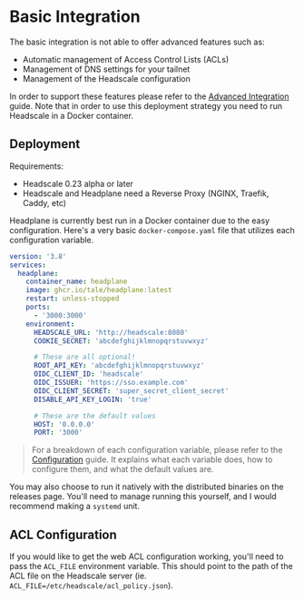 # Basic Integration

The basic integration is not able to offer advanced features such as:
- Automatic management of Access Control Lists (ACLs)
- Management of DNS settings for your tailnet
- Management of the Headscale configuration

In order to support these features please refer to the [Advanced Integration](./docs/Advanced-Integration.md) guide.
Note that in order to use this deployment strategy you need to run Headscale in a Docker container.

## Deployment

Requirements:
- Headscale 0.23 alpha or later
- Headscale and Headplane need a Reverse Proxy (NGINX, Traefik, Caddy, etc)

Headplane is currently best run in a Docker container due to the easy configuration.
Here's a very basic `docker-compose.yaml` file that utilizes each configuration variable.

```yaml
version: '3.8'
services:
  headplane:
    container_name: headplane
    image: ghcr.io/tale/headplane:latest
    restart: unless-stopped
    ports:
      - '3000:3000'
    environment:
      HEADSCALE_URL: 'http://headscale:8080'
      COOKIE_SECRET: 'abcdefghijklmnopqrstuvwxyz'

      # These are all optional!
      ROOT_API_KEY: 'abcdefghijklmnopqrstuvwxyz'
      OIDC_CLIENT_ID: 'headscale'
      OIDC_ISSUER: 'https://sso.example.com'
      OIDC_CLIENT_SECRET: 'super_secret_client_secret'
      DISABLE_API_KEY_LOGIN: 'true'

      # These are the default values
      HOST: '0.0.0.0'
      PORT: '3000'
```

> For a breakdown of each configuration variable, please refer to the [Configuration](/docs/Configuration.md) guide. 
> It explains what each variable does, how to configure them, and what the default values are.

You may also choose to run it natively with the distributed binaries on the releases page.
You'll need to manage running this yourself, and I would recommend making a `systemd` unit.

## ACL Configuration
If you would like to get the web ACL configuration working, you'll need to pass the `ACL_FILE` environment variable.
This should point to the path of the ACL file on the Headscale server (ie. `ACL_FILE=/etc/headscale/acl_policy.json`).
